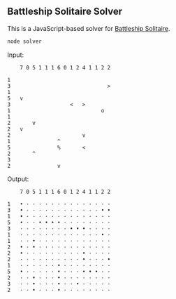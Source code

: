 ## Battleship Solitaire Solver

This is a JavaScript-based solver for [Battleship Solitaire](https://lukerissacher.com/battleships).

```sh
node solver
```

Input:

```
    7 0 5 1 1 1 6 0 1 2 4 1 1 2 2

1
3                               >
1
5   v
3                   <   >
1                             o
1
2       v
2   v
2                       v
1               ^
5               %       <
2       ^
3
2               v
```

Output:

```
    7 0 5 1 1 1 6 0 1 2 4 1 1 2 2

1   • ⋅ ⋅ ⋅ ⋅ ⋅ ⋅ ⋅ ⋅ ⋅ ⋅ ⋅ ⋅ ⋅ ⋅
3   • ⋅ ⋅ ⋅ ⋅ ⋅ ⋅ ⋅ ⋅ ⋅ ⋅ ⋅ ⋅ • •
1   • ⋅ ⋅ ⋅ ⋅ ⋅ ⋅ ⋅ ⋅ ⋅ ⋅ ⋅ ⋅ ⋅ ⋅
5   • ⋅ ⋅ • • • • ⋅ ⋅ ⋅ ⋅ ⋅ ⋅ ⋅ ⋅
3   ⋅ ⋅ ⋅ ⋅ ⋅ ⋅ ⋅ ⋅ • • • ⋅ ⋅ ⋅ ⋅
1   ⋅ ⋅ ⋅ ⋅ ⋅ ⋅ ⋅ ⋅ ⋅ ⋅ ⋅ ⋅ ⋅ • ⋅
1   ⋅ ⋅ • ⋅ ⋅ ⋅ ⋅ ⋅ ⋅ ⋅ ⋅ ⋅ ⋅ ⋅ ⋅
2   • ⋅ • ⋅ ⋅ ⋅ ⋅ ⋅ ⋅ ⋅ ⋅ ⋅ ⋅ ⋅ ⋅
2   • ⋅ ⋅ ⋅ ⋅ ⋅ ⋅ ⋅ ⋅ ⋅ • ⋅ ⋅ ⋅ ⋅
2   ⋅ ⋅ ⋅ ⋅ ⋅ ⋅ ⋅ ⋅ ⋅ ⋅ • ⋅ ⋅ ⋅ •
1   ⋅ ⋅ ⋅ ⋅ ⋅ ⋅ • ⋅ ⋅ ⋅ ⋅ ⋅ ⋅ ⋅ ⋅
5   • ⋅ ⋅ ⋅ ⋅ ⋅ • ⋅ ⋅ ⋅ • • • ⋅ ⋅
2   ⋅ ⋅ • ⋅ ⋅ ⋅ • ⋅ ⋅ ⋅ ⋅ ⋅ ⋅ ⋅ ⋅
3   ⋅ ⋅ • ⋅ ⋅ ⋅ • ⋅ ⋅ • ⋅ ⋅ ⋅ ⋅ ⋅
2   ⋅ ⋅ • ⋅ ⋅ ⋅ • ⋅ ⋅ ⋅ ⋅ ⋅ ⋅ ⋅ ⋅
```
